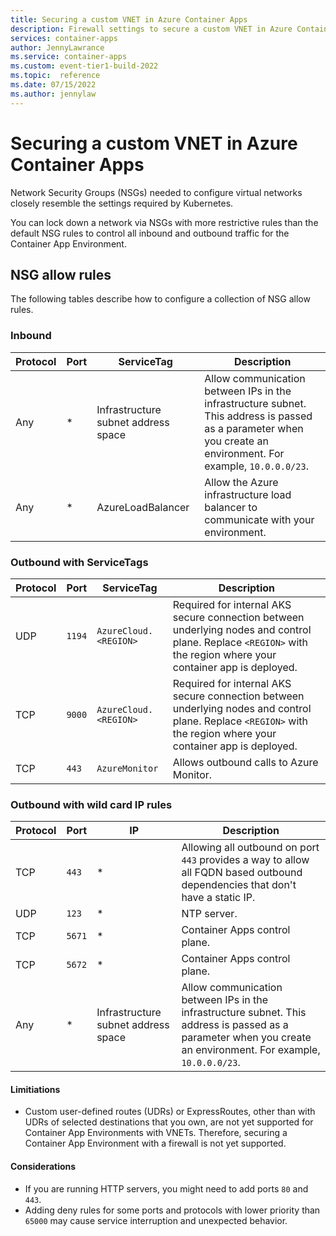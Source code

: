 ```yaml
---
title: Securing a custom VNET in Azure Container Apps
description: Firewall settings to secure a custom VNET in Azure Container Apps
services: container-apps
author: JennyLawrance
ms.service: container-apps
ms.custom: event-tier1-build-2022
ms.topic:  reference
ms.date: 07/15/2022
ms.author: jennylaw
---
```


# Securing a custom VNET in Azure Container Apps

Network Security Groups (NSGs) needed to configure virtual networks closely resemble the settings required by Kubernetes.

You can lock down a network via NSGs with more restrictive rules than the default NSG rules to control all inbound and outbound traffic for the Container App Environment.

## NSG allow rules

The following tables describe how to configure a collection of NSG allow rules.

### Inbound

| Protocol | Port | ServiceTag | Description |
|--|--|--|--|
| Any | \* | Infrastructure subnet address space | Allow communication between IPs in the infrastructure subnet. This address is passed as a parameter when you create an environment. For example, `10.0.0.0/23`. |
| Any | \* | AzureLoadBalancer | Allow the Azure infrastructure load balancer to communicate with your environment. |

### Outbound with ServiceTags

| Protocol | Port | ServiceTag | Description
|--|--|--|--|
| UDP | `1194` | `AzureCloud.<REGION>` | Required for internal AKS secure connection between underlying nodes and control plane. Replace `<REGION>` with the region where your container app is deployed. |
| TCP | `9000` | `AzureCloud.<REGION>` | Required for internal AKS secure connection between underlying nodes and control plane. Replace `<REGION>` with the region where your container app is deployed. |
| TCP | `443` | `AzureMonitor` | Allows outbound calls to Azure Monitor. |

### Outbound with wild card IP rules

| Protocol | Port | IP | Description |
|--|--|--|--|
| TCP | `443` | \* | Allowing all outbound on port `443` provides a way to allow all FQDN based outbound dependencies that don't have a static IP. |
| UDP | `123` | \* | NTP server. |
| TCP | `5671` | \* | Container Apps control plane. |
| TCP | `5672` | \* | Container Apps control plane. |
| Any | \* | Infrastructure subnet address space | Allow communication between IPs in the infrastructure subnet. This address is passed as a parameter when you create an environment. For example, `10.0.0.0/23`. |

#### Limitiations
- Custom user-defined routes (UDRs) or ExpressRoutes, other than with UDRs of selected destinations that you own, are not yet supported for Container App Environments with VNETs. Therefore, securing a Container App Environment with a firewall is not yet supported.

#### Considerations

- If you are running HTTP servers, you might need to add ports `80` and `443`.
- Adding deny rules for some ports and protocols with lower priority than `65000` may cause service interruption and unexpected behavior.
